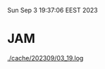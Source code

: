 Sun Sep  3 19:37:06 EEST 2023
# JAM
<a href='./cache/202309/03_19.log'>./cache/202309/03_19.log</a>
